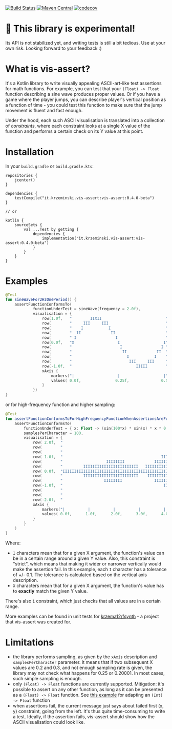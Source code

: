 [![Build Status](https://travis-ci.com/krzema12/vis-assert.svg?branch=master)](https://travis-ci.com/krzema12/vis-assert) [![Maven Central](https://maven-badges.herokuapp.com/maven-central/it.krzeminski.vis-assert/vis-assert/badge.svg)](https://maven-badges.herokuapp.com/maven-central/it.krzeminski.vis-assert/vis-assert) [![codecov](https://codecov.io/gh/krzema12/vis-assert/branch/master/graph/badge.svg)](https://codecov.io/gh/krzema12/vis-assert)

# 🧪 This library is experimental!

Its API is not stabilized yet, and writing tests is still a bit tedious. Use at your own risk. Looking forward to your feedback :)

# What is vis-assert?

It's a Kotlin library to write visually appealing ASCII-art-like test assertions for math functions. For example, you
can test that your `(Float) -> Float` function describing a sine wave produces proper values. Or if you have a game
where the player jumps, you can describe player's vertical position as a function of time - you could test this function
to make sure that the jump movement is fluent and fast enough.

Under the hood, each such ASCII visualisation is translated into a collection of *constraints*, where each constraint
looks at a single X value of the function and performs a certain check on its Y value at this point.

# Installation

In your `build.gradle` or `build.gradle.kts`:

```
repositories {
    jcenter()
}

dependencies {
    testCompile("it.krzeminski.vis-assert:vis-assert:0.4.0-beta")
}

// or

kotlin {
    sourceSets {
        val ...Test by getting {
            dependencies {
                implementation("it.krzeminski.vis-assert:vis-assert:0.4.0-beta")
            }
        }
    }
}
```

# Examples

```kotlin
@Test
fun sineWaveFor2HzOnePeriod() {
    assertFunctionConformsTo(
            functionUnderTest = sineWave(frequency = 2.0f),
            visualisation = {
                row(1.0f,   "        IIXII                            ")
                row(        "     III     III                         ")
                row(        "    I           I                        ")
                row(        "  II             II                      ")
                row(        " I                 I                     ")
                row(0.0f,   "X                   I                   I")
                row(        "                     I                 I ")
                row(        "                      II             II  ")
                row(        "                        I           I    ")
                row(        "                         III     III     ")
                row(-1.0f,  "                            IIIII        ")
                xAxis {
                    markers("|                   |                   |")
                    values( 0.0f,               0.25f,              0.5f)
                }
            })
}
```

or for high-frequency function and higher sampling:

```kotlin
@Test
fun assertFunctionConformsToForHighFrequencyFunctionWhenAssertionsAreFulfilledAndSamplingHigherThan1IsUsed() {
    assertFunctionConformsTo(
        functionUnderTest = { x: Float -> (sin(100*x) * sin(x) * x * 0.3).toFloat() },
        samplesPerCharacter = 100,
        visualisation = {
            row( 2.0f,  "                                                                   ")
            row(        "                                                                   ")
            row(        "                                               IIIIIIIIIIIIII      ")
            row( 1.0f,  "                                           IIIIIIIIIIIIIIIIIIIII   ")
            row(        "                   IIIIIIII             IIIIIIIIIIIIIIIIIIIIIIIIIII")
            row(        "         IIIIIIIIIIIIIIIIIIIIIIII   IIIIIIIIIIIIIIIIIIIIIIIIIIIIIII")
            row( 0.0f,  "IIIIIIIIIIIIIIIIIIIIIIIIIIIIIIIIIIIIIIIIIIIIIIIIIIIIIIIIIIIIIIIIIII")
            row(        "         IIIIIIIIIIIIIIIIIIIIIIII    IIIIIIIIIIIIIIIIIIIIIIIIIIIIII")
            row(        "                  IIIIIIII              IIIIIIIIIIIIIIIIIIIIIIIIIII")
            row(-1.0f,  "                                            IIIIIIIIIIIIIIIIIIII   ")
            row(        "                                               IIIIIIIIIIIIII      ")
            row(        "                                                                   ")
            row(-2.0f,  "                                                                   ")
            xAxis {
                markers("|          |          |          |          |          |          |")
                values( 0.0f,      1.0f,      2.0f,      3.0f,      4.0f,      5.0f,      6.0f)
            }
        }
    )
}
```

Where:

* `I` characters mean that for a given X argument, the function's value can be in a certain range around a given Y
  value. Also, this constraint is "strict", which means that making it wider or narrower vertically would make the
  assertion fail. In this example, each `I` character has a tolerance of +/- 0.1. The tolerance is calculated based on
  the vertical axis description.
* `X` characters mean that for a given X argument, the function's value has to **exactly** match the given Y value.

There's also `i` constraint, which just checks that all values are in a certain range.

More examples can be found in unit tests for [krzema12/fsynth](https://github.com/krzema12/fsynth) - a project that
vis-assert was created for.

# Limitations

* the library performs sampling, as given by the `xAxis` description and `samplesPerCharacter` parameter. It means that
  if two subsequent X values are 0.2 and 0.3, and not enough sampling rate is given, the library may not check what
  happens for 0.25 or 0.20001. In most cases, such simple sampling is enough.
* only `(Float) -> Float` functions are currently supported. Mitigation: it's possible to assert on any other function,
  as long as it can be presented as a `(Float) -> Float` function. See [this example](https://github.com/krzema12/fsynth/blob/feb05893b14fba0f7a780dc546d1ad806bb2bfbf/core/src/test/kotlin/it/krzeminski/fsynth/RenderingTest.kt#L23)
  for adapting an `(Int) -> Float` function
* when assertions fail, the current message just says about failed first (x, y) constraint, going from the left. It's
  thus quite time-consuming to write a test. Ideally, if the assertion fails, vis-assert should show how the ASCII
  visualisation could look like.
